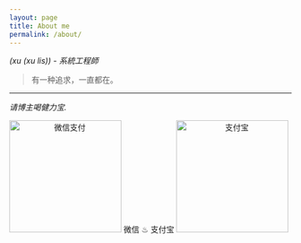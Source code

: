 ```yaml
---
layout: page
title: About me
permalink: /about/
---
```


*(xu (xu lis)) - 系統工程師*

> 有一种追求，一直都在。

---

*请博主喝健力宝.*

<img src="http://olq9z1vkh.bkt.clouddn.com/wechat.png" alt="微信支付" width="200px" style="text-align:center"/> 微信  ♨︎  支付宝 <img src="http://olq9z1vkh.bkt.clouddn.com/alipay.png" alt="支付宝"   width="200px" style="text-align:center"/>

